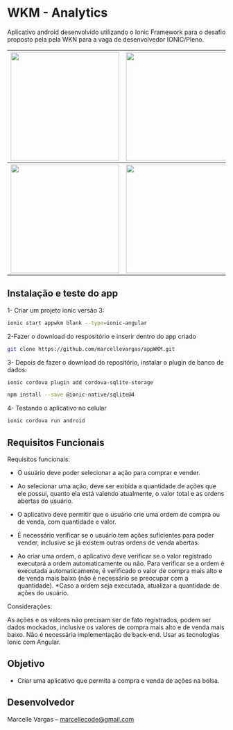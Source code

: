 # WKM - Analytics
<p> Aplicativo android desenvolvido utilizando o Ionic Framework para o desafio proposto pela pela WKN para a vaga de desenvolvedor IONIC/Pleno.</p>

<table style="width:100%">
  <tr>
    <th>
      <img src="https://user-images.githubusercontent.com/37669732/72255940-c1e54600-35e6-11ea-9390-1bd3ba220740.png" width="250px" heigth="300px"/>
    </th>
    <th>
      <img src="https://user-images.githubusercontent.com/37669732/72255597-edb3fc00-35e5-11ea-92e4-0475cd300503.png" width="250px" heigth="400px"/>
    </th>
    <th>
      <img src="https://user-images.githubusercontent.com/37669732/72257688-01159600-35eb-11ea-8b3e-f030e76444c2.png" width="250px" heigth="50px"/>
    </th>
  </tr>
  
  <tr>
    <th>
      <img src="https://user-images.githubusercontent.com/37669732/72257821-505bc680-35eb-11ea-945b-ec18537e6068.png" width="250px" heigth="300px"/>
    </th>
    <th>
      <img src="https://user-images.githubusercontent.com/37669732/72257876-75e8d000-35eb-11ea-9780-23ea11c33721.png" width="250px" heigth="400px"/>
    </th>
  </tr>
  
</table>

## Instalação e teste do app

1- Criar um projeto ionic versão 3:
```sh
ionic start appwkm blank --type=ionic-angular
```
2-Fazer o download do respositório e inserir dentro do app criado
```sh
git clone https://github.com/marcellevargas/appWKM.git
```
3- Depois de fazer o download do repositório, instalar o plugin de banco de dados:
```sh
ionic cordova plugin add cordova-sqlite-storage
```
```sh
npm install --save @ionic-native/sqlite@4
```
4- Testando o aplicativo no celular
```sh
ionic cordova run android
```

## Requisitos Funcionais

Requisitos funcionais:

* O usuário deve poder selecionar a ação para comprar e vender.
* Ao selecionar uma ação, deve ser exibida a quantidade de ações que ele possui, 
  quanto ela está valendo atualmente, o valor total e as ordens abertas do usuário.
* O aplicativo deve permitir que o usuário crie uma ordem de compra ou de venda, com quantidade e valor. 

* É necessário verificar se o usuário tem ações suficientes para poder vender, 
  inclusive se já existem outras ordens de venda abertas.
* Ao criar uma ordem, o aplicativo deve verificar se o valor registrado executará a ordem automaticamente ou não. 
  Para verificar se a ordem é executada automaticamente, é verificado o valor de compra mais alto 
  e de venda mais baixo (não é necessário se preocupar com a quantidade). 
*Caso a ordem seja executada, atualizar a quantidade de ações do usuário.

Considerações:

As ações e os valores não precisam ser de fato registrados, podem ser dados mockados, inclusive os valores de compra mais alto e de venda mais baixo.
Não é necessária implementação de back-end.
Usar as tecnologias Ionic com Angular.

## Objetivo

* Criar uma aplicativo que permita a compra e venda de ações na bolsa.

## Desenvolvedor

Marcelle Vargas – marcellecode@gmail.com


